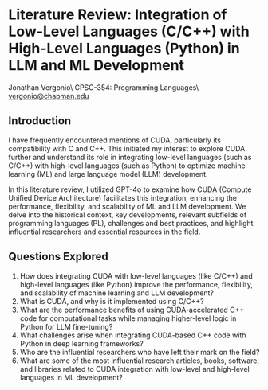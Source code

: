 # Literature Review: Integration of Low-Level Languages (C/C++) with High-Level Languages (Python) in LLM and ML Development

Jonathan Vergonio\\
CPSC-354: Programming Languages\\
vergonio@chapman.edu

## Introduction

I have frequently encountered mentions of CUDA, particularly its compatibility with C and C++. This initiated my interest to explore CUDA further and understand its role in integrating low-level languages (such as C/C++) with high-level languages (such as Python) to optimize machine learning (ML) and large language model (LLM) development. 

In this literature review, I utilized GPT-4o to examine how CUDA (Compute Unified Device Architecture) facilitates this integration, enhancing the performance, flexibility, and scalability of ML and LLM development. We delve into the historical context, key developments, relevant subfields of programming languages (PL), challenges and best practices, and highlight influential researchers and essential resources in the field.
 
## Questions Explored

1. How does integrating CUDA with low-level languages (like C/C++) and high-level languages (like Python) improve the performance, flexibility, and scalability of machine learning and LLM development?
2. What is CUDA, and why is it implemented using C/C++?
3. What are the performance benefits of using CUDA-accelerated C++ code for computational tasks while managing higher-level logic in Python for LLM fine-tuning?
4. What challenges arise when integrating CUDA-based C++ code with Python in deep learning frameworks?
5. Who are the influential researchers who have left their mark on the field?
6. What are some of the most influential research articles, books, software, and libraries related to CUDA integration with low-level and high-level languages in ML development?